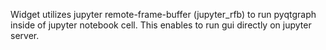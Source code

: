 Widget utilizes jupyter remote-frame-buffer (jupyter_rfb) to run pyqtgraph inside of jupyter notebook cell. This enables to run gui directly on jupyter server.  
